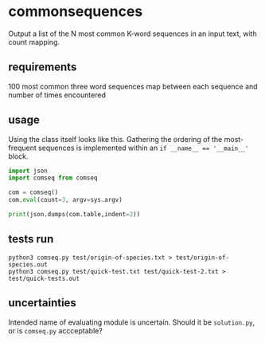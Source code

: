 # commonsequences
Output a list of the N most common K-word sequences in an input text, with count mapping.

## requirements

100 most common three word sequences
map between each sequence and number of times encountered

## usage

Using the class itself looks like this.  Gathering the ordering of the most-frequent sequences is implemented within an `if __name__ == '__main__'` block.

```python
import json
import comseq from comseq

com = comseq()
com.eval(count=3, argv=sys.argv)

print(json.dumps(com.table,indent=2))
```

## tests run

```shell
python3 comseq.py test/origin-of-species.txt > test/origin-of-species.out
python3 comseq.py test/quick-test.txt test/quick-test-2.txt > test/quick-tests.out
```

## uncertainties

Intended name of evaluating module is uncertain.  Should it be `solution.py`, or is `comseq.py` accceptable?

